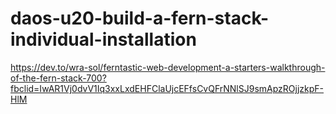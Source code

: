 # daos-u20-build-a-fern-stack-individual-installation


https://dev.to/wra-sol/ferntastic-web-development-a-starters-walkthrough-of-the-fern-stack-700?fbclid=IwAR1Vj0dvV1Iq3xxLxdEHFClaUjcEFfsCvQFrNNlSJ9smApzROjjzkpF-HlM
